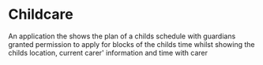 # Childcare
An application the shows the plan of a childs schedule with guardians granted permission to apply for blocks of the childs time whilst showing the childs location, current carer' information and time with carer
